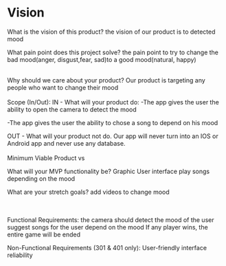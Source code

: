 
# Vision


What is the vision of this product?
the vision of our product is to detected mood 


What pain point does this project solve? 
the pain point to try to change the bad mood(anger, disgust,fear, sad)to a good mood(natural, happy)
<br>
<br>

Why should we care about your product?
 Our product is targeting any people who want to change their mood
<br>
<br>
Scope (In/Out):
IN - What will your product do:
-The app gives the user the ability to open the camera to detect the mood 

-The app gives the user the ability to chose a song to depend on his mood

OUT - What will your product not do.
Our app will never turn into an IOS or Android app and never use any database. 
<br>
<br>
Minimum Viable Product vs

What will your MVP functionality be?
Graphic User interface 
play songs depending on the mood

What are your stretch goals?
add videos to change mood

<br>
<br>
Functional Requirements:
the camera should detect the mood of the user
suggest songs for the user depend on the mood
If any player wins, the entire game will be ended

Non-Functional Requirements (301 & 401 only):
User-friendly interface
reliability